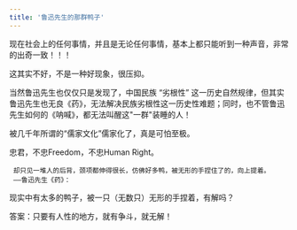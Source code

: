 ```yaml
---
title: '鲁迅先生的那群鸭子'
---
```


现在社会上的任何事情，并且是无论任何事情，基本上都只能听到一种声音，非常的出奇一致！！！

这其实不好，不是一种好现象，很压抑。

当然鲁迅先生也仅仅只是发现了，中国民族 “劣根性” 这一历史自然规律，但其实鲁迅先生也无良《药》，无法解决民族劣根性这一历史性难题；同时，也不管鲁迅先生如何的《呐喊》，都无法叫醒这"一群"装睡的人！

被几千年所谓的“儒家文化”儒家化了，真是可怕至极。  

忠君，不忠Freedom，不忠Human Right。

```
 却只见一堆人的后背，颈项都伸得很长，仿佛好多鸭，被无形的手捏住了的，向上提着。
 ——鲁迅先生《药》：
```
现实中有太多的鸭子，被一只（无数只）无形的手捏着，有解吗？

答案：只要有人性的地方，就有争斗，就无解！
